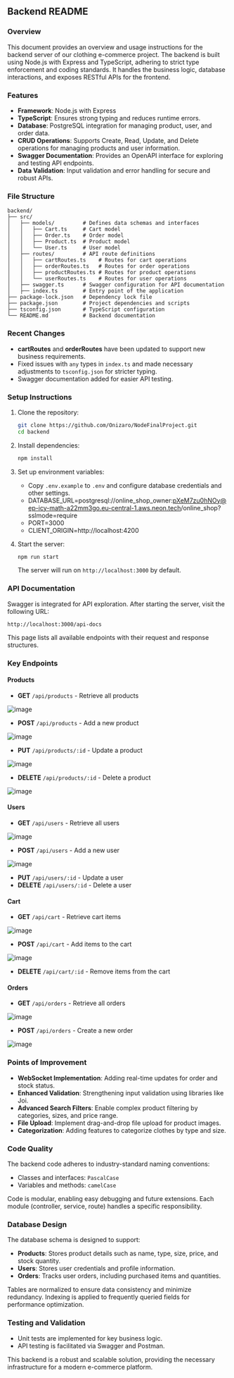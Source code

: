 ## Backend README

### Overview
This document provides an overview and usage instructions for the backend server of our clothing e-commerce project. The backend is built using Node.js with Express and TypeScript, adhering to strict type enforcement and coding standards. It handles the business logic, database interactions, and exposes RESTful APIs for the frontend.

### Features
- **Framework**: Node.js with Express
- **TypeScript**: Ensures strong typing and reduces runtime errors.
- **Database**: PostgreSQL integration for managing product, user, and order data.
- **CRUD Operations**: Supports Create, Read, Update, and Delete operations for managing products and user information.
- **Swagger Documentation**: Provides an OpenAPI interface for exploring and testing API endpoints.
- **Data Validation**: Input validation and error handling for secure and robust APIs.

### File Structure
```
backend/
├── src/
│   ├── models/         # Defines data schemas and interfaces
│   │   ├── Cart.ts     # Cart model
│   │   ├── Order.ts    # Order model
│   │   ├── Product.ts  # Product model
│   │   └── User.ts     # User model
│   ├── routes/         # API route definitions
│   │   ├── cartRoutes.ts    # Routes for cart operations
│   │   ├── orderRoutes.ts   # Routes for order operations
│   │   ├── productRoutes.ts # Routes for product operations
│   │   └── userRoutes.ts    # Routes for user operations
│   ├── swagger.ts      # Swagger configuration for API documentation
│   ├── index.ts        # Entry point of the application
├── package-lock.json   # Dependency lock file
├── package.json        # Project dependencies and scripts
├── tsconfig.json       # TypeScript configuration
└── README.md           # Backend documentation
```

### Recent Changes
- **cartRoutes** and **orderRoutes** have been updated to support new business requirements.
- Fixed issues with `any` types in `index.ts` and made necessary adjustments to `tsconfig.json` for stricter typing.
- Swagger documentation added for easier API testing.

### Setup Instructions
1. Clone the repository:
   ```bash
   git clone https://github.com/Onizaro/NodeFinalProject.git
   cd backend
   ```

2. Install dependencies:
   ```bash
   npm install
   ```

3. Set up environment variables:
   - Copy `.env.example` to `.env` and configure database credentials and other settings.
   - DATABASE_URL=postgresql://online_shop_owner:pXeM7zu0hNOy@ep-icy-math-a22mm3go.eu-central-1.aws.neon.tech/online_shop?sslmode=require 
   - PORT=3000
   - CLIENT_ORIGIN=http://localhost:4200
   
   

4. Start the server:
   ```bash
   npm run start
   ```
   The server will run on `http://localhost:3000` by default.

### API Documentation
Swagger is integrated for API exploration. After starting the server, visit the following URL:
```
http://localhost:3000/api-docs
```
This page lists all available endpoints with their request and response structures.

### Key Endpoints
#### Products
- **GET** `/api/products` - Retrieve all products
  
![image](https://github.com/user-attachments/assets/7a21e5b6-3127-421a-8fd5-92d339b069c9)

- **POST** `/api/products` - Add a new product
  
![image](https://github.com/user-attachments/assets/260c93cf-add7-4850-9146-46a94a09dfcf)

- **PUT** `/api/products/:id` - Update a product
  
![image](https://github.com/user-attachments/assets/e322fab9-888d-4475-99a2-608e68b29d73)

- **DELETE** `/api/products/:id` - Delete a product
  
![image](https://github.com/user-attachments/assets/6ec104f8-2056-4fee-b340-b7195438c2da)
 
#### Users
- **GET** `/api/users` - Retrieve all users
  
![image](https://github.com/user-attachments/assets/7f2f3d9b-575f-4cac-8729-681195d93030)

- **POST** `/api/users` - Add a new user
  
![image](https://github.com/user-attachments/assets/c1a14918-4af8-4cb0-bfe8-47cc033a2e4f)

- **PUT** `/api/users/:id` - Update a user
- **DELETE** `/api/users/:id` - Delete a user

#### Cart
- **GET** `/api/cart` - Retrieve cart items
  
![image](https://github.com/user-attachments/assets/9039ee37-426f-4eab-94dc-16f7fab0f348)
  
- **POST** `/api/cart` - Add items to the cart
  
![image](https://github.com/user-attachments/assets/6190150e-3f7c-4721-a9a7-0d3859d8675c)
  
- **DELETE** `/api/cart/:id` - Remove items from the cart

#### Orders
- **GET** `/api/orders` - Retrieve all orders
  
![image](https://github.com/user-attachments/assets/d34a84ee-1767-4d10-917f-f128760ec728)

- **POST** `/api/orders` - Create a new order
  
![image](https://github.com/user-attachments/assets/1891b7ff-0ac9-4848-ae20-fc565ceb9b1a)


### Points of Improvement
- **WebSocket Implementation**: Adding real-time updates for order and stock status.
- **Enhanced Validation**: Strengthening input validation using libraries like Joi.
- **Advanced Search Filters**: Enable complex product filtering by categories, sizes, and price range.
- **File Upload**: Implement drag-and-drop file upload for product images.
- **Categorization**: Adding features to categorize clothes by type and size.

### Code Quality
The backend code adheres to industry-standard naming conventions:
- Classes and interfaces: `PascalCase`
- Variables and methods: `camelCase`

Code is modular, enabling easy debugging and future extensions. Each module (controller, service, route) handles a specific responsibility.

### Database Design
The database schema is designed to support:
- **Products**: Stores product details such as name, type, size, price, and stock quantity.
- **Users**: Stores user credentials and profile information.
- **Orders**: Tracks user orders, including purchased items and quantities.

Tables are normalized to ensure data consistency and minimize redundancy. Indexing is applied to frequently queried fields for performance optimization.

### Testing and Validation
- Unit tests are implemented for key business logic.
- API testing is facilitated via Swagger and Postman.

This backend is a robust and scalable solution, providing the necessary infrastructure for a modern e-commerce platform.

